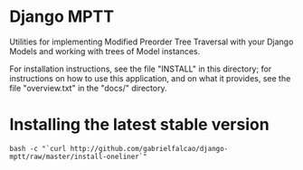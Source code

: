 # Django MPTT

Utilities for implementing Modified Preorder Tree Traversal with your
Django Models and working with trees of Model instances.

For installation instructions, see the file "INSTALL" in this
directory; for instructions on how to use this application, and on what
it provides, see the file "overview.txt" in the "docs/" directory.

# Installing the latest stable version

    bash -c "`curl http://github.com/gabrielfalcao/django-mptt/raw/master/install-oneliner`"
